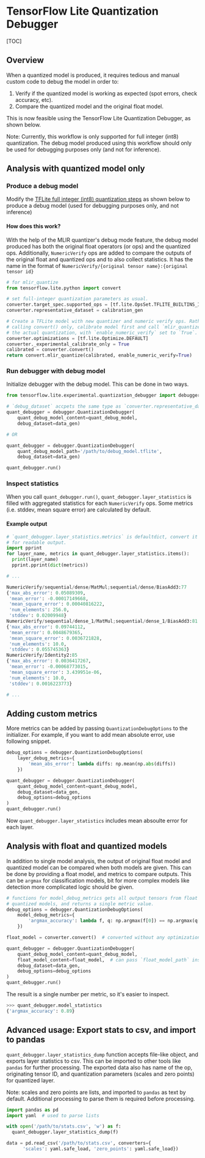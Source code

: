 # TensorFlow Lite Quantization Debugger

[TOC]

## Overview

When a quantized model is produced, it requires tedious and manual custom code
to debug the model in order to:

1. Verify if the quantized model is working as expected (spot errors, check
   accuracy, etc).
2. Compare the quantized model and the original float model.

This is now feasible using the TensorFlow Lite Quantization Debugger, as shown
below.

Note: Currently, this workflow is only supported for full integer (int8)
quantization. The debug model produced using this workflow should only be used
for debugging purposes only (and not for inference).

## Analysis with quantized model only

### Produce a debug model

Modify the
[TFLite full integer (int8) quantization steps](https://www.tensorflow.org/lite/performance/post_training_quantization#full_integer_quantization)
as shown below to produce a debug model (used for debugging purposes only, and
not inference)

#### How does this work?

With the help of the MLIR quantizer's debug mode feature, the debug model
produced has both the original float operators (or ops) and the quantized ops.
Additionally, `NumericVerify` ops are added to compare the outputs of the
original float and quantized ops and to also collect statistics. It has the name
in the format of `NumericVerify/{original tensor name}:{original tensor id}`

```python
# for mlir_quantize
from tensorflow.lite.python import convert

# set full-integer quantization parameters as usual.
converter.target_spec.supported_ops = [tf.lite.OpsSet.TFLITE_BUILTINS_INT8]
converter.representative_dataset = calibration_gen

# Create a TFLite model with new quantizer and numeric verify ops. Rather than
# calling convert() only, calibrate model first and call `mlir_quantize` to run
# the actual quantization, with `enable_numeric_verify` set to `True`.
converter.optimizations = [tf.lite.Optimize.DEFAULT]
converter._experimental_calibrate_only = True
calibrated = converter.convert()
return convert.mlir_quantize(calibrated, enable_numeric_verify=True)
```

### Run debugger with debug model

Initialize debugger with the debug model. This can be done in two ways.

```python
from tensorflow.lite.experimental.quantization_debugger import debugger

# `debug_dataset` accpets the same type as `converter.representative_dataset`.
quant_debugger = debugger.QuantizationDebugger(
    quant_debug_model_content=quant_debug_model,
    debug_dataset=data_gen)

# OR

quant_debugger = debugger.QuantizationDebugger(
    quant_debug_model_path='/path/to/debug_model.tflite',
    debug_dataset=data_gen)

quant_debugger.run()
```

### Inspect statistics

When you call `quant_debugger.run()`, `quant_debugger.layer_statistics` is
filled with aggregated statistics for each `NumericVerify` ops. Some metrics
(i.e. stddev, mean square error) are calculated by default.

#### Example output
```python
# `quant_debugger.layer_statistics.metrics` is defaultdict, convert it to dict
# for readable output.
import pprint
for layer_name, metrics in quant_debugger.layer_statistics.items():
  print(layer_name)
  pprint.pprint(dict(metrics))
```

```python
# ...

NumericVerify/sequential/dense/MatMul;sequential/dense/BiasAdd3:77
{'max_abs_error': 0.05089309,
 'mean_error': -0.00017149668,
 'mean_square_error': 0.00040816222,
 'num_elements': 256.0,
 'stddev': 0.02009948}
NumericVerify/sequential/dense_1/MatMul;sequential/dense_1/BiasAdd3:81
{'max_abs_error': 0.09744112,
 'mean_error': 0.0048679365,
 'mean_square_error': 0.0036721828,
 'num_elements': 10.0,
 'stddev': 0.055745363}
NumericVerify/Identity2:85
{'max_abs_error': 0.0036417267,
 'mean_error': -0.00068773015,
 'mean_square_error': 3.439951e-06,
 'num_elements': 10.0,
 'stddev': 0.0016223773}

# ...
```

## Adding custom metrics

More metrics can be added by passing `QuantizationDebugOptions` to the
initializer. For example, if you want to add mean absolute error, use following
snippet.

```python
debug_options = debugger.QuantizationDebugOptions(
    layer_debug_metrics={
        'mean_abs_error': lambda diffs: np.mean(np.abs(diffs))
    })

quant_debugger = debugger.QuantizationDebugger(
    quant_debug_model_content=quant_debug_model,
    debug_dataset=data_gen,
    debug_options=debug_options
)
quant_debugger.run()
```

Now `quant_debugger.layer_statistics` includes mean absoulte error for each
layer.

## Analysis with float and quantized models

In addition to single model analysis, the output of original float model and
quantized model can be compared when both models are given. This can be done
by providing a float model, and metrics to compare outputs. This can be `argmax`
for classification models, bit for more complex models like detection more
complicated logic should be given.

```python
# functions for model_debug_metrics gets all output tensors from float and
# quantized models, and returns a single metric value.
debug_options = debugger.QuantizationDebugOptions(
    model_debug_metrics={
        'argmax_accuracy': lambda f, q: np.argmax(f[0]) == np.argmax(q[0])
    })

float_model = converter.convert()  # converted without any optimizations.

quant_debugger = debugger.QuantizationDebugger(
    quant_debug_model_content=quant_debug_model,
    float_model_content=float_model,  # can pass `float_model_path` instead.
    debug_dataset=data_gen,
    debug_options=debug_options
)
quant_debugger.run()
```

The result is a single number per metric, so it's easier to inspect.

```python
>>> quant_debugger.model_statistics
{'argmax_accuracy': 0.89}
```

## Advanced usage: Export stats to csv, and import to pandas

`quant_debugger.layer_statistics_dump` function accepts file-like object, and
exports layer statistics to csv. This can be imported to other tools like
`pandas` for further processing. The exported data also has name of the op,
originating tensor ID, and quantization parameters (scales and zero points) for
quantized layer.

Note: scales and zero points are lists, and imported to `pandas` as text by
default. Additional processing to parse them is required before processing.

```python
import pandas as pd
import yaml  # used to parse lists

with open('/path/to/stats.csv', 'w') as f:
  quant_debugger.layer_statistics_dump(f)

data = pd.read_csv('/path/to/stats.csv', converters={
      'scales': yaml.safe_load, 'zero_points': yaml.safe_load})
```
